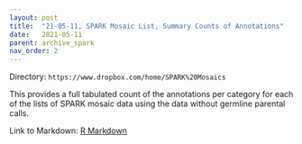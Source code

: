 ```yaml
---
layout: post
title:  "21-05-11, SPARK Mosaic List, Summary Counts of Annotations"
date:   2021-05-11
parent: archive_spark
nav_order: 2
---
```


Directory: `https://www.dropbox.com/home/SPARK%20Mosaics`

This provides a full tabulated count of the annotations per category for each of the lists of SPARK mosaic data using the data without germline parental calls.

Link to Markdown: [R Markdown](https://www.dropbox.com/s/bon4m7zfee6yagp/summary_fractions.html?dl=0)